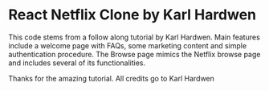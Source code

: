 # React Netflix Clone by Karl Hardwen

This code stems from a follow along tutorial by Karl Hardwen. Main features include a welcome page with FAQs, some marketing content and simple authentication procedure.
The Browse page mimics the Netflix browse page and includes several of its functionalities.

Thanks for the amazing tutorial. All credits go to Karl Hardwen
